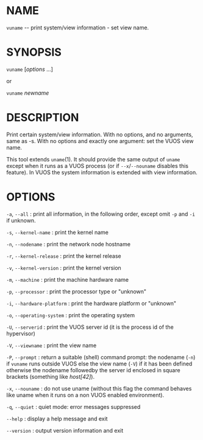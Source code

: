 <!--
.\" Copyright (C) 2019 VirtualSquare. Project Leader: Renzo Davoli
.\"
.\" This is free documentation; you can redistribute it and/or
.\" modify it under the terms of the GNU General Public License,
.\" as published by the Free Software Foundation, either version 2
.\" of the License, or (at your option) any later version.
.\"
.\" The GNU General Public License's references to "object code"
.\" and "executables" are to be interpreted as the output of any
.\" document formatting or typesetting system, including
.\" intermediate and printed output.
.\"
.\" This manual is distributed in the hope that it will be useful,
.\" but WITHOUT ANY WARRANTY; without even the implied warranty of
.\" MERCHANTABILITY or FITNESS FOR A PARTICULAR PURPOSE.  See the
.\" GNU General Public License for more details.
.\"
.\" You should have received a copy of the GNU General Public
.\" License along with this manual; if not, write to the Free
.\" Software Foundation, Inc., 51 Franklin St, Fifth Floor, Boston,
.\" MA 02110-1301 USA.
.\"
-->
# NAME

`vuname` -- print system/view information - set view name.

# SYNOPSIS

`vuname` [*options* ...]

or

`vuname` *newname*


# DESCRIPTION

Print certain system/view information.  With no options, and no arguments, same as -s.
With no options and exactly one argument: set the VUOS view name.

This tool extends `uname`(1). It should provide the same output of `uname` except when
it runs as a VUOS process (or if `--x`/`--nouname` disables this feature).
In VUOS the system information is extended with view information.

# OPTIONS

  `-a`, `--all`
: print all information, in the following order, except omit `-p` and `-i` if unknown.

  `-s`, `--kernel-name`
: print the kernel name

  `-n`, `--nodename`
: print the network node hostname

  `-r`, `--kernel-release`
: print the kernel release

  `-v`, `--kernel-version`
: print the kernel version

  `-m`, `--machine`
: print the machine hardware name

  `-p`, `--processor`
: print the processor type or "unknown"

  `-i`, `--hardware-platform`
: print the hardware platform or "unknown"

  `-o`, `--operating-system`
: print the operating system

  `-U`, `--serverid`
: print the VUOS server id (it is the process id of the hypervisor)

  `-V`, `--viewname`
: print the view name

  `-P`, `--prompt`
: return a suitable (shell) command prompt: the nodename (`-n`) if `vuname` runs outside VUOS else the view name (`-V`) if
		it has been defined otherwise the nodename followedby the server id enclosed in square brackets (something like *host[42]*).

  `-x`, `--nouname`
: do  not  use  uname (without this flag the command behaves like uname when it runs on a non VUOS enabled environment).

  `-q`, `--quiet`
: quiet mode: error messages suppressed

  `--help`
: display a help message and exit

  `--version`
: output version information and exit

